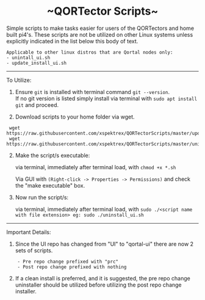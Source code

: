 
<h1 align="center">
~QORTector Scripts~
</h1>

<p>
Simple scripts to make tasks easier for users of the QORTectors and home built pi4's.  These scripts are
not be utilized on other Linux systems unless explicitly indicated in the list below this body of text.
</p>

```
Applicable to other linux distros that are Qortal nodes only:
- unintall_ui.sh
- update_install_ui.sh
```
---



To Utilize:

1. Ensure `git` is installed with terminal command `git --version`.  
If no git version is listed simply install via terminal with `sudo apt install git` and proceed.

2. Download scripts to your home folder via wget.

```
 wget https://raw.githubusercontent.com/xspektrex/QORTectorScripts/master/update_install_ui.sh
 wget https://raw.githubusercontent.com/xspektrex/QORTectorScripts/master/uninstall_ui.sh
```

2. Make the script/s executable:

    via terminal, immediately after terminal load, with `chmod +x *.sh`

    Via GUI with `(Right-click -> Properties -> Permissions)` and check the "make executable" box.

3. Now run the script/s:

    via terminal, immediately after terminal load, with `sudo ./<script name with file extension> eg: sudo ./uninstall_ui.sh`

---
    
Important Details:

1. Since the UI repo has changed from "UI" to "qortal-ui" there are now 2 sets of scripts.

```
    - Pre repo change prefixed with "prc"
    - Post repo change prefixed with nothing
```
    
2.  If a clean install is preferred, and it is suggested, the pre repo change uninstaller should be utilized before utilizing the post repo change installer.

